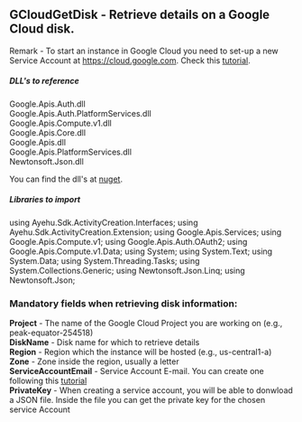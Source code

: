 ## GCloudGetDisk - Retrieve details on a Google Cloud disk.

Remark - To start an instance in Google Cloud you need to set-up a new Service Account at https://cloud.google.com. Check this [tutorial](https://docs.bmc.com/docs/PATROL4GoogleCloudPlatform/10/creating-a-service-account-key-in-the-google-cloud-platform-project-799095477.html).  

##### DLL's to reference
Google.Apis.Auth.dll  
Google.Apis.Auth.PlatformServices.dll  
Google.Apis.Compute.v1.dll  
Google.Apis.Core.dll  
Google.Apis.dll  
Google.Apis.PlatformServices.dll  
Newtonsoft.Json.dll  

You can find the dll's at [nuget](https://www.nuget.org/packages/Google.Apis.Compute.v1).

##### Libraries to import
using Ayehu.Sdk.ActivityCreation.Interfaces;
using Ayehu.Sdk.ActivityCreation.Extension;
using Google.Apis.Services;
using Google.Apis.Compute.v1;
using Google.Apis.Auth.OAuth2;
using Google.Apis.Compute.v1.Data;
using System;
using System.Text;
using System.Data;
using System.Threading.Tasks;
using System.Collections.Generic;
using Newtonsoft.Json.Linq;
using Newtonsoft.Json;

### Mandatory fields when retrieving disk information:
**Project**				- The name of the Google Cloud Project you are working on (e.g.,  peak-equator-254518)  
**DiskName**		- Disk name for which to retrieve details  
**Region**				- Region which the instance will be hosted (e.g., us-central1-a)  
**Zone**				- Zone inside the region, usually a letter  
**ServiceAccountEmail**	- Service Account E-mail. You can create one following this [tutorial](https://docs.bmc.com/docs/PATROL4GoogleCloudPlatform/10/creating-a-service-account-key-in-the-google-cloud-platform-project-799095477.html)  
**PrivateKey**			- When creating a service account, you will be able to donwload a JSON file. Inside the file you can get the private key for the chosen service Account  

